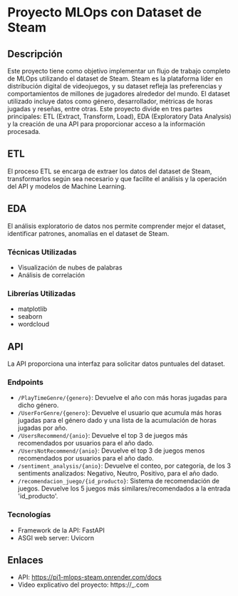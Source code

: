 # Proyecto MLOps con Dataset de Steam

## Descripción
Este proyecto tiene como objetivo implementar un flujo de trabajo completo de MLOps utilizando el dataset de Steam. Steam es la plataforma líder en distribución digital de videojuegos, y su dataset refleja las preferencias y comportamientos de millones de jugadores alrededor del mundo. El dataset utilizado incluye datos como género, desarrollador, métricas de horas jugadas y reseñas, entre otras. Este proyecto divide en tres partes principales: ETL (Extract, Transform, Load), EDA (Exploratory Data Analysis) y la creación de una API para proporcionar acceso a la información procesada.

## ETL
El proceso ETL se encarga de extraer los datos del dataset de Steam, transformarlos según sea necesario y que facilite el análisis y la operación del API y modelos de Machine Learning.

## EDA
El análisis exploratorio de datos nos permite comprender mejor el dataset, identificar patrones, anomalías en el dataset de Steam.

### Técnicas Utilizadas
- Visualización de nubes de palabras
- Análisis de correlación


### Librerías Utilizadas
- matplotlib 
- seaborn
- wordcloud 


## API
La API proporciona una interfaz para solicitar datos puntuales del dataset.

### Endpoints
- `/PlayTimeGenre/{genero}`: Devuelve el año con más horas jugadas para dicho género.
- `/UserForGenre/{genero}`: Devuelve el usuario que acumula más horas jugadas para el género dado y una lista de la acumulación de horas jugadas por año.
- `/UsersRecommend/{anio}`: Devuelve el top 3 de juegos más recomendados por usuarios para el año dado.
- `/UsersNotRecommend/{anio}`: Devuelve el top 3 de juegos menos recomendados por usuarios para el año dado.
- `/sentiment_analysis/{anio}`: Devuelve el conteo, por categoría, de los 3 sentiments analizados: Negativo, Neutro, Positivo,
    para el año dado.
- `/recomendacion_juego/{id_producto}`: Sistema de recomendación de juegos. Devuelve los 5 juegos más
    similares/recomendados a la entrada 'id_producto'.

### Tecnologías
- Framework de la API: FastAPI
- ASGI web server: Uvicorn

## Enlaces
- API: https://pi1-mlops-steam.onrender.com/docs
- Video explicativo del proyecto: https://_.com